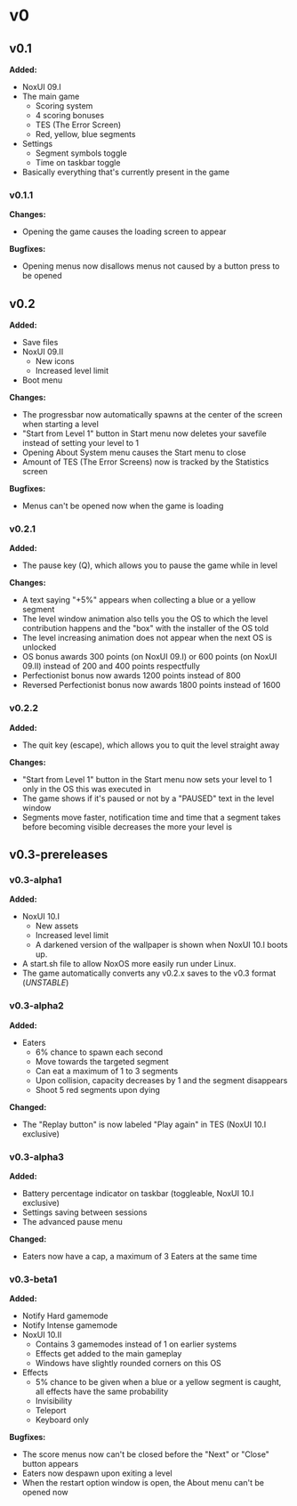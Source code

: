 # v0

## v0.1

**Added:**

- NoxUI 09.I
- The main game
    - Scoring system
    - 4 scoring bonuses
    - TES (The Error Screen)
    - Red, yellow, blue segments
- Settings
    - Segment symbols toggle
    - Time on taskbar toggle
- Basically everything that's currently present in the game

### v0.1.1

**Changes:**

- Opening the game causes the loading screen to appear

**Bugfixes:**

- Opening menus now disallows menus not caused by a button press to be opened

## v0.2

**Added:**

- Save files
- NoxUI 09.II
    - New icons
    - Increased level limit
- Boot menu

**Changes:**

- The progressbar now automatically spawns at the center of the screen when starting a level
- "Start from Level 1" button in Start menu now deletes your savefile instead of setting your level to 1
- Opening About System menu causes the Start menu to close
- Amount of TES (The Error Screens) now is tracked by the Statistics screen

**Bugfixes:**

- Menus can't be opened now when the game is loading

### v0.2.1

**Added:**

- The pause key (Q), which allows you to pause the game while in level

**Changes:**

- A text saying "+5%" appears when collecting a blue or a yellow segment
- The level window animation also tells you the OS to which the level contribution happens and the "box" with the installer of the OS told
- The level increasing animation does not appear when the next OS is unlocked
- OS bonus awards 300 points (on NoxUI 09.I) or 600 points (on NoxUI 09.II) instead of 200 and 400 points respectfully
- Perfectionist bonus now awards 1200 points instead of 800
- Reversed Perfectionist bonus now awards 1800 points instead of 1600

### v0.2.2

**Added:**

- The quit key (escape), which allows you to quit the level straight away

**Changes:**

- "Start from Level 1" button in the Start menu now sets your level to 1 only in the OS this was executed in
- The game shows if it's paused or not by a "PAUSED" text in the level window
- Segments move faster, notification time and time that a segment takes before becoming visible decreases the more your level is

## v0.3-prereleases
### v0.3-alpha1

**Added:**

- NoxUI 10.I
    - New assets
    - Increased level limit
    - A darkened version of the wallpaper is shown when NoxUI 10.I boots up.
- A start.sh file to allow NoxOS more easily run under Linux.
- The game automatically converts any v0.2.x saves to the v0.3 format (*UNSTABLE*)

### v0.3-alpha2

**Added:**

- Eaters
    - 6% chance to spawn each second
    - Move towards the targeted segment
    - Can eat a maximum of 1 to 3 segments
    - Upon collision, capacity decreases by 1 and the segment disappears
    - Shoot 5 red segments upon dying

**Changed:**

- The "Replay button" is now labeled "Play again" in TES (NoxUI 10.I exclusive)

### v0.3-alpha3

**Added:**

- Battery percentage indicator on taskbar (toggleable, NoxUI 10.I exclusive)
- Settings saving between sessions
- The advanced pause menu

**Changed:**

- Eaters now have a cap, a maximum of 3 Eaters at the same time

### v0.3-beta1

**Added:**

- Notify Hard gamemode
- Notify Intense gamemode
- NoxUI 10.II
    - Contains 3 gamemodes instead of 1 on earlier systems
    - Effects get added to the main gameplay
    - Windows have slightly rounded corners on this OS
- Effects
    - 5% chance to be given when a blue or a yellow segment is caught, all effects have the same probability
    - Invisibility
    - Teleport
    - Keyboard only

**Bugfixes:**

- The score menus now can't be closed before the "Next" or "Close" button appears
- Eaters now despawn upon exiting a level
- When the restart option window is open, the About menu can't be opened now